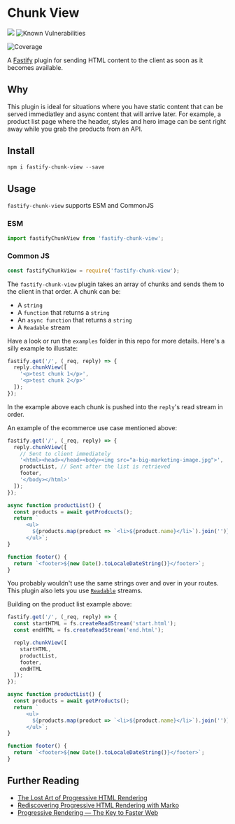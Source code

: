 # Chunk View

<a href="https://github.com/grommett/fastify-chunk-view/actions/workflows/ci.yaml"><img src="https://github.com/grommett/fastify-chunk-view/workflows/CI/badge.svg" /></a>
![Known Vulnerabilities](https://snyk.io/test/github/grommett/fastify-chunk-view/badge.svg)

![Coverage](https://codecov.io/gh/grommett/fastify-chunk-view/branch/main/graph/badge.svg?token=SRZNNEZ5LD)

A [Fastify](https://www.fastify.io/) plugin for sending HTML content to the client as soon as it becomes available.


## Why

This plugin is ideal for situations where you have static content that can be served immediatley and async content that will arrive later. For example, a product list page where the header, styles and hero image can be sent right away while you grab the products from an API.

## Install
```js
npm i fastify-chunk-view --save
```
## Usage
`fastify-chunk-view` supports ESM and CommonJS
### ESM
```js
import fastifyChunkView from 'fastify-chunk-view';
```

### Common JS
```js
const fastifyChunkView = require('fastify-chunk-view');
```
The `fastify-chunk-view` plugin takes an array of chunks and sends them to the client in that order. A chunk can be:
- A `string`
- A `function` that returns a `string`
- An `async function` that returns a `string`
- A `Readable` stream

Have a look or run the `examples` folder in this repo for more details. Here's a silly example to illustate:

```js
fastify.get('/', (_req, reply) => {
  reply.chunkView([
    '<p>test chunk 1</p>',
    '<p>test chunk 2</p>'
  ]);
});
```

In the example above each chunk is pushed into the `reply`'s read stream in order.

An example of the ecommerce use case mentioned above:

```js
fastify.get('/', (_req, reply) => {
  reply.chunkView([
    // Sent to client immediately
    '<html><head></head><body><img src="a-big-marketing-image.jpg">',
    productList, // Sent after the list is retrieved
    footer,
    '</body></html>'
  ]);
});

async function productList() {
  const products = await getProdcucts();
  return `
      <ul>
        ${products.map(product => `<li>${product.name}</li>`).join('')}
      </ul>`;
}

function footer() {
  return `<footer>${new Date().toLocaleDateString()}</footer>`;
}
```

You probably wouldn't use the same strings over and over in your routes. This plugin also lets you use [`Readable`](https://nodejs.org/api/stream.html#readable-streams) streams.

Building on the product list example above:

```js
fastify.get('/', (_req, reply) => {
  const startHTML = fs.createReadStream('start.html');
  const endHTML = fs.createReadStream('end.html');

  reply.chunkView([
    startHTML,
    productList,
    footer,
    endHTML
  ]);
});

async function productList() {
  const products = await getProducts();
  return `
      <ul>
        ${products.map(product => `<li>${product.name}</li>`).join('')}
      </ul>`;
}

function footer() {
  return `<footer>${new Date().toLocaleDateString()}</footer>`;
}
```

## Further Reading
- [The Lost Art of Progressive HTML Rendering](https://blog.codinghorror.com/the-lost-art-of-progressive-html-rendering/)
- [Rediscovering Progressive HTML Rendering with Marko](https://tech.ebayinc.com/engineering/async-fragments-rediscovering-progressive-html-rendering-with-marko/)
- [Progressive Rendering — The Key to Faster Web](https://medium.com/the-thinkmill/progressive-rendering-the-key-to-faster-web-ebfbbece41a4)

